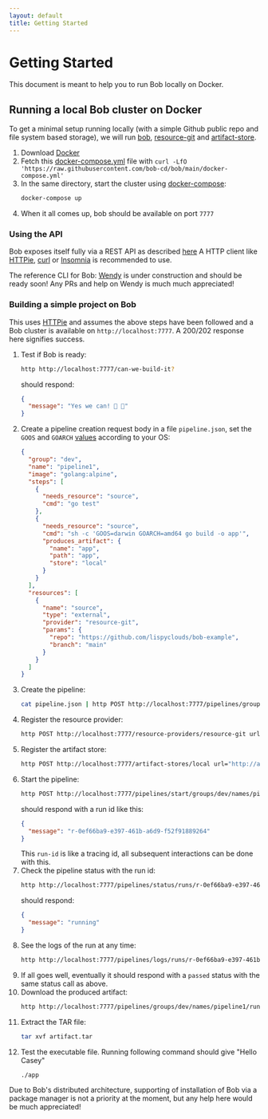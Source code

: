 ```yaml
---
layout: default
title: Getting Started
---
```


# Getting Started

This document is meant to help you to run Bob locally on Docker.

## Running a local Bob cluster on Docker

To get a minimal setup running locally (with a simple Github public repo and file system based storage), we will run [bob](https://github.com/bob-cd/bob), [resource-git](https://github.com/bob-cd/resource-git) and [artifact-store](https://github.com/bob-cd/artifact-local).

1. Download [Docker](https://www.docker.com/)
1. Fetch this [docker-compose.yml](https://github.com/bob-cd/bob/blob/main/docker-compose.yml) file with `curl -LfO 'https://raw.githubusercontent.com/bob-cd/bob/main/docker-compose.yml'`
1. In the same directory, start the cluster using [docker-compose](https://docs.docker.com/compose/):
   ```bash
   docker-compose up
   ```
1. When it all comes up, bob should be available on port `7777`

### Using the API

Bob exposes itself fully via a REST API as described [here](https://bob-cd.github.io/pages/api-reference.html)
A HTTP client like [HTTPie](https://httpie.org/), [curl](https://curl.haxx.se/) or [Insomnia](https://insomnia.rest/) is recommended to use.

The reference CLI for Bob: [Wendy](https://github.com/bob-cd/wendy) is under construction and should be ready soon! Any PRs and help on Wendy is much much appreciated!

### Building a simple project on Bob

This uses [HTTPie](https://httpie.org/) and assumes the above steps have been followed and a Bob cluster is available on `http://localhost:7777`. A 200/202 response here signifies success.

1. Test if Bob is ready:
   ```bash
   http http://localhost:7777/can-we-build-it?
   ```
   should respond:
   ```json
   {
     "message": "Yes we can! 🔨 🔨"
   }
   ```
1. Create a pipeline creation request body in a file `pipeline.json`, set the `GOOS` and `GOARCH` [values](https://golang.org/doc/install/source#environment) according to your OS:
   ```json
   {
     "group": "dev",
     "name": "pipeline1",
     "image": "golang:alpine",
     "steps": [
       {
         "needs_resource": "source",
         "cmd": "go test"
       },
       {
         "needs_resource": "source",
         "cmd": "sh -c 'GOOS=darwin GOARCH=amd64 go build -o app'",
         "produces_artifact": {
           "name": "app",
           "path": "app",
           "store": "local"
         }
       }
     ],
     "resources": [
       {
         "name": "source",
         "type": "external",
         "provider": "resource-git",
         "params": {
           "repo": "https://github.com/lispyclouds/bob-example",
           "branch": "main"
         }
       }
     ]
   }
   ```
1. Create the pipeline:
   ```bash
   cat pipeline.json | http POST http://localhost:7777/pipelines/groups/dev/names/pipeline1
   ```
1. Register the resource provider:
   ```bash
   http POST http://localhost:7777/resource-providers/resource-git url="http://resource:8000"
   ```
1. Register the artifact store:
   ```bash
   http POST http://localhost:7777/artifact-stores/local url="http://artifact:8001"
   ```
1. Start the pipeline:
   ```bash
   http POST http://localhost:7777/pipelines/start/groups/dev/names/pipeline1
   ```
   should respond with a run id like this:
   ```json
   {
     "message": "r-0ef66ba9-e397-461b-a6d9-f52f91889264"
   }
   ```
   This `run-id` is like a tracing id, all subsequent interactions can be done with this.
1. Check the pipeline status with the run id:
   ```bash
   http http://localhost:7777/pipelines/status/runs/r-0ef66ba9-e397-461b-a6d9-f52f91889264
   ```
   should respond:
   ```json
   {
     "message": "running"
   }
   ```
1. See the logs of the run at any time:
   ```bash
   http http://localhost:7777/pipelines/logs/runs/r-0ef66ba9-e397-461b-a6d9-f52f91889264/offset/0/lines/50
   ```
1. If all goes well, eventually it should respond with a `passed` status with the same status call as above.
1. Download the produced artifact:
   ```bash
   http http://localhost:7777/pipelines/groups/dev/names/pipeline1/runs/r-0ef66ba9-e397-461b-a6d9-f52f91889264/artifact-stores/local/artifact/app > artifact.tar
   ```
1. Extract the TAR file:
   ```bash
   tar xvf artifact.tar
   ```
1. Test the executable file. Running following command should give "Hello Casey"
   ```bash
   ./app
   ```

Due to Bob's distributed architecture, supporting of installation of Bob via a package manager is not a priority at the moment, but any help here would be much appreciated!
